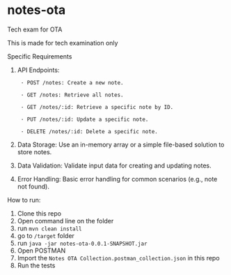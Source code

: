 # notes-ota
Tech exam for OTA


This is made for tech examination only

Specific Requirements

1. API Endpoints:

        · POST /notes: Create a new note.
        
        · GET /notes: Retrieve all notes.
        
        · GET /notes/:id: Retrieve a specific note by ID.
        
        · PUT /notes/:id: Update a specific note.
        
        · DELETE /notes/:id: Delete a specific note.

2. Data Storage: Use an in-memory array or a simple file-based solution to store notes.

3. Data Validation: Validate input data for creating and updating notes.

4. Error Handling: Basic error handling for common scenarios (e.g., note not found).

How to run:
1. Clone this repo
2. Open command line on the folder
3. run `mvn clean install`
4. go to `/target` folder
5. run `java -jar notes-ota-0.0.1-SNAPSHOT.jar`
6. Open POSTMAN
7. Import the `Notes OTA Collection.postman_collection.json` in this repo
8. Run the tests
